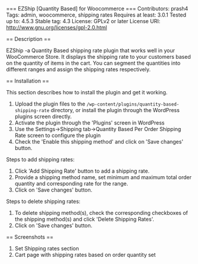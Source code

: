 === EZShip [Quantity Based] for Woocommerce ===
Contributors: prash4
Tags: admin, woocommerce, shipping rates
Requires at least: 3.0.1
Tested up to: 4.5.3
Stable tag: 4.3
License: GPLv2 or later
License URI: http://www.gnu.org/licenses/gpl-2.0.html

== Description ==

EZShip -a Quantity Based shipping rate plugin that works well in your WooCommerce Store. It displays the shipping rate to your customers based on the quantity of items in the cart. You can segment the quantities into different ranges and assign the shipping rates respectively.

== Installation ==

This section describes how to install the plugin and get it working.


1. Upload the plugin files to the `/wp-content/plugins/quantity-based-shipping-rate` directory, or install the plugin through the WordPress plugins screen directly.
2. Activate the plugin through the 'Plugins' screen in WordPress
3. Use the Settings->Shipping tab->Quantity Based Per Order Shipping Rate screen to configure the plugin
4. Check the 'Enable this shipping method' and click on 'Save changes' button. 


Steps to add shipping rates:

1. Click 'Add Shipping Rate' button to add a shipping rate.
2. Provide a shipping method name, set minimum and maximum total order quantity and corresponding rate for the range.
3. Click on 'Save changes' button.

Steps to delete shipping rates:

1. To delete shipping method(s), check the corresponding checkboxes of the shipping method(s) and click 'Delete Shipping Rates'.
2. Click on 'Save changes' button.

== Screenshots ==

1. Set Shipping rates section
2. Cart page with shipping rates based on order quantity set

